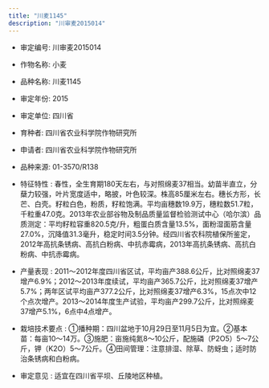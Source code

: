 ```yaml
---
title: "川麦1145"
description: "川审麦2015014"
---
```

* 审定编号:  川审麦2015014

*  作物名称:  小麦

*  品种名称:  川麦1145

*  审定年份:  2015

*  审定单位:  四川省

* 育种者:  四川省农业科学院作物研究所

*  申请者:  四川省农业科学院作物研究所

*  品种来源:  01-3570/R138

*  特征特性 : 
春性，全生育期180天左右，与对照绵麦37相当。幼苗半直立，分蘖力较强，叶片宽度适中，略披，叶色较深。株高85厘米左右。穗长方形，长芒、白壳。籽粒白色，粉质，籽粒饱满。平均亩穗数19.9万，穗粒数51.7粒，千粒重47.0克。2013年农业部谷物及制品质量监督检验测试中心（哈尔滨）品质测定：平均籽粒容重820.5克/升，粗蛋白质含量13.5%，面粉湿面筋含量27.0%，沉降值31.3毫升，稳定时间3.5分钟。经四川省农科院植保所鉴定，2012年高抗条锈病、高抗白粉病、中抗赤霉病，2013年高抗条锈病、高抗白粉病、中抗赤霉病。
 
*  产量表现 : 
2011～2012年度四川省区试，平均亩产388.6公斤，比对照绵麦37增产6.9%；2012～2013年度续试，平均亩产365.7公斤，比对照绵麦37增产5.7%；两年区试平均亩产377.2公斤，比对照绵麦37增产6.3%，15点次中12个点次增产。2013～2014年度生产试验，平均亩产299.7公斤，比对照绵麦37增产5.1%，6点中4点增产。

*  栽培技术要点 : 
①播种期：四川盆地于10月29日至11月5日为宜。②基本苗：每亩10～14万。③施肥：亩施纯氮8～10公斤，配施磷（P2O5）5～7公斤，钾（K2O）5～7公斤。④田间管理：注意排湿、除草、防蚜虫；适时防治条锈病和白粉病。

*  审定意见 : 
适宜在四川省平坝、丘陵地区种植。
